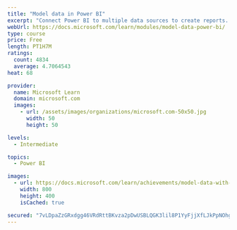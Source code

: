 ```yaml
---
title: "Model data in Power BI"
excerpt: "Connect Power BI to multiple data sources to create reports. Define the relationship between your data sources."
webUrl: https://docs.microsoft.com/learn/modules/model-data-power-bi/
type: course
price: Free
length: PT1H7M
ratings:
  count: 4834
  average: 4.7064543
heat: 68

provider:
  name: Microsoft Learn
  domain: microsoft.com
  images:
    - url: /assets/images/organizations/microsoft.com-50x50.jpg
      width: 50
      height: 50

levels:
  - Intermediate

topics:
  - Power BI

images:
  - url: https://docs.microsoft.com/learn/achievements/model-data-with-power-bi-desktop-social.png
    width: 800
    height: 400
    isCached: true

secured: "7vLDpaZzGRxdgg46VRdRttBKvza2pDwUSBLQGK3lil8P1YyFjjXfLJkPpNOhg6rGe7iBGn7yCuvgvs0+z0CykqR27LrucAYjdVukN7/X/RMKuGeWlmj9XY4n29Jo6XXpGcwaRj+rOgEVXkc/GzjgerjsWtDFk6+/L9NC0do/qSaO+jQkyrtxc0BKmQH+sgJazkhbZYpn4wCRXSlOnA5uRA8m+A+70MQgZwOOq1pGlFV+1nbyfmdhxNQmQicp5dy8dOCGeXMZnToxwe23bRZasfRsnQVLGLK0sX4hZKWDxEtq9A0SKWJWKyxPrJHy0xmbEOoYnye80KhdNS3HFPd1eTF8GXENG4DeWXTCoWqdMW013O0dbdfSz8HvSW6414KNYWeyLNxiHqL0pbeTEL9W8ufaS3l50sCvbVA7EBM7+rs=;BZAaBZVg3YgCP92F3yK8yw=="
---
```


